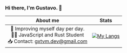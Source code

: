 ### Hi there, I'm Gustavo. 👋
<center>

About me                                           |                                                      Stats
:--------------------------------------------------:|:-----------------------------------------------------------:
|🚀 Improving myself day per day. <br> 🧙‍♂️ JavaScript and Rust Student <br> 📥 Contact: gxtvm.dev@gmail.com    | [![My Langs](https://github-readme-stats.vercel.app/api/top-langs/?username=gustavo-mv&layout=pie)](https://github.com/anuraghazra/github-readme-stats) |
         
</center>



